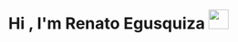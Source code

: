 <h1 align="center">
      <b>Hi , I'm Renato Egusquiza </b
      ><img
        src="https://media.giphy.com/media/hvRJCLFzcasrR4ia7z/giphy.gif"
        width="35"
      />
</h1>
